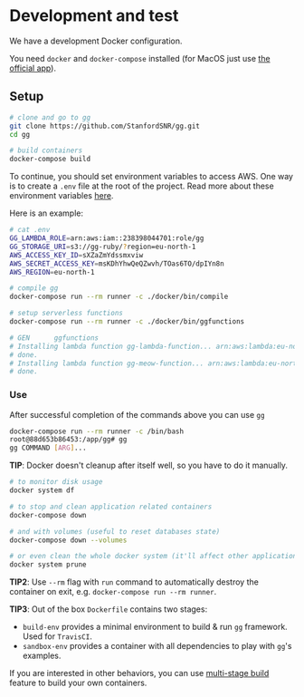 # Development and test

We have a development Docker configuration.

You need `docker` and `docker-compose` installed (for MacOS just use [the official app](https://docs.docker.com/engine/installation/mac/)).


## Setup

```sh
# clone and go to gg
git clone https://github.com/StanfordSNR/gg.git
cd gg

# build containers
docker-compose build
```

To continue, you should set environment variables to access AWS. One way is to create a `.env` file at the root of the project. Read more about these environment variables [here](https://github.com/StanfordSNR/gg#usage).

Here is an example:

```sh
# cat .env
GG_LAMBDA_ROLE=arn:aws:iam::238398044701:role/gg
GG_STORAGE_URI=s3://gg-ruby/?region=eu-north-1
AWS_ACCESS_KEY_ID=sXZaZmYdssmxviw
AWS_SECRET_ACCESS_KEY=msKDhYhwQeQZwvh/TOas6TO/dpIYn8n
AWS_REGION=eu-north-1
```

```sh
# compile gg
docker-compose run --rm runner -c ./docker/bin/compile

# setup serverless functions
docker-compose run --rm runner -c ./docker/bin/ggfunctions

# GEN      ggfunctions
# Installing lambda function gg-lambda-function... arn:aws:lambda:eu-north-1:12345678:function:gg-lambda-function
# done.
# Installing lambda function gg-meow-function... arn:aws:lambda:eu-north-1:12345678:function:gg-meow-function
# done.
```

### Use

After successful completion of the commands above you can use `gg`

```sh
docker-compose run --rm runner -c /bin/bash
root@88d653b86453:/app/gg# gg
gg COMMAND [ARG]...
```

**TIP**: Docker doesn't cleanup after itself well, so you have to do it manually.

```sh
# to monitor disk usage
docker system df

# to stop and clean application related containers
docker-compose down

# and with volumes (useful to reset databases state)
docker-compose down --volumes

# or even clean the whole docker system (it'll affect other applications too!)
docker system prune
```

**TIP2**: Use `--rm` flag with `run` command to automatically destroy the
container on exit, e.g. `docker-compose run --rm runner`.

**TIP3**: Out of the box `Dockerfile` contains two stages:
- `build-env` provides a minimal environment to build & run `gg` framework. Used for `TravisCI`.
- `sandbox-env` provides a container with all dependencies to play with `gg`'s examples.

If you are interested in other behaviors, you can use [multi-stage build](https://docs.docker.com/develop/develop-images/multistage-build) feature to build your own containers.
